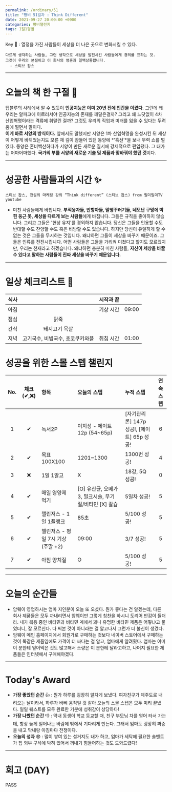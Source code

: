 ```yaml
---
permalink: /ordinary/51
title: "평비 51일차 : Think Different"
date: 2021-09-27 20:00:00 +0900
categories: 평비챌린지
tags: 1일1평범
---  
```

Key 🔑 : 열정을 가진 사람들이 세상을 더 나은 곳으로 변화시킬 수 있다.
```
다르게 생각하는 사람들, 그런 생각으로 세상을 발전시킨 사람들에게 경의를 표하는 것.
그것이 우리의 본질이고 이 회사의 영혼과 일맥상통합니다.
  - 스티브 잡스
```

---
# 오늘의 책 한 구절 📕
딥블루의 사례에서 알 수 있듯이 **인공지능은 이미 20년 전에 인간을 이겼다.** 그런데 왜 우리는 알파고에 이르러서야 인공지능의 존재를 깨달은걸까? 그리고 왜 느닷없이 4차 산업혁명이라는 격류에 휘말린 걸까? 그것도 우리의 직업과 미래를 잃을 수 있다는 두려움에 떨면서 말이다.  
**이게 바로 서양의 방식이다.** 앞에서도 말했지만 서양은 1차 산업혁명을 완성시킨 뒤 세상이 어떻게 바뀌었는지도 모른 채 깊이 잠들어 있던 동양에 *'흑선'*을 보내 무력 쇼를 벌였다. 동양은 혼비백산하다가 서양이 만든 새로운 질서에 강제적으로 편입됐다. 그 대가는 어마어마했다. **국가의 부를 서양의 새로운 기술 및 제품과 맞바꿔야 했던 것**이다.

---
# 성공한 사람들과의 시간 ✨
`스티브 잡스, 전설의 마케팅 강의 “Think different” (스티브 잡스) from 필미필미TV youtube`  
- 미친 사람들에게 바칩니다. **부적응자들, 반항아들, 말썽꾸러기들, 네모난 구멍에 박힌 둥근 못, 세상을 다르게 보는 사람들**에게 바칩니다. 그들은 규칙을 좋아하지 않습니다. 그리고 그들은 '현상 유지'를 경외하지 않습니다. 당신은 그들을 인용할 수도 반대할 수도 찬양할 수도 혹은 비방할 수도 있습니다. 하지만 당신이 유일하게 할 수 없는 것은 그들을 무시하는 것입니다. 왜냐하면 그들이 세상을 바꾸기 때문이죠. 그들은 인류를 전진시킵니다. 어떤 사람들은 그들을 가리켜 미쳤다고 할지도 모르겠지만, 우리는 천재라고 하겠습니다. 왜냐하면 충분히 미친 사람들, **자신이 세상을 바꿀 수 있다고 말하는 사람들이 진짜 세상을 바꾸기 때문입니다.**  

---
# 일상 체크리스트 📃

| 식사 |  | 시작과 끝 |  |
|:----:|:----:|:----:|:----:|
| 아침 |  | 기상 시간 | 09:00 |
| 점심 | 닭죽 |  |  |
| 간식 | 돼지고기 목살 |  |  |
| 저녁 | 고기국수, 비빔국수, 초코쿠키와플 | 취침 시간 | 01:00 |

# 성공을 위한 스몰 스텝 챌린지

| No. | 체크(✔,❌) | 항목 | 오늘의 스텝 | 누적 스텝 | 연속 스텝 |
|:----:|:----:|:----|:----|:----|:----:|
| 1 | ✔ | 독서2P | 이지성 - 에이트 12p (54~65p) | [자기관리론] 147p 성공!, [에이트] 65p 성공! | 6 |
| 2 | ✔ | 목표 100X100 | 1201~1300 | 1300번 성공! | 4 |
| 3 | ❌ | 1일 1알고 | X | 18강, 5Q 성공! | 0 |
| 4 | ✔ | 매일 영양제 먹기 | [O] 유산균, 오메가3, 밀크시슬, 무기질/비타민 [X] 칼슘 | 5일차 성공! | 5 |
| 5 | ✔ | 챌린저스 - 1일 1플랭크 | 85초 | 5/100 성공! | 5 |
| 6 | ✔ | 챌린저스 - 평일 7시 기상(주말 +2) | 09:00 | 3/7 성공! | 5 |
| 7 | ✔ | 아침 양치질 | O | 5/100 성공! | 5 |

---
# 오늘의 순간들
- 암웨이 영업하시는 엄마 지인분이 오늘 또 오셨다. 뭔가 좋다는 건 알겠는데, 다른 회사 제품들은 모두 까내리면서 암웨이만 그렇게 칭찬을 하시니 도리어 반감이 들더라. 내가 복용 중인 비타민과 비타민 계에서 꽤나 유명한 비타민 제품은 어떻냐고 물었더니, 잘 모르신다. 다 써본 것이 아니라는 걸 알고나서 그런가 더 불신이 생겼다.  
- 암웨이 메인 홈페이지에서 회원가로 구매하는 것보다 네이버 스토어에서 구매하는 것이 똑같은 제품임에도 가격이 더 싸다는 걸 알고, 엄마에게 알려줬다. 엄마는 이미 이 분한테 얻어먹은 것도 많고해서 소량은 이 분한테 달라고하고, 나머지 필요한 제품들은 인터넷에서 구매해야겠다.  

---
# Today's Award
- **가장 좋았던 순간** 👍 : 뭔가 하루를 굉장히 알차게 보냈다. 여자친구가 제주도로 내려오는 날이라서, 하루가 바삐 움직일 것 같아 오늘의 스몰 스텝은 모두 미리 끝냈다. 일일 퀘스트를 모두 완료한 기분에 성취감이 상당하다!  
- **가장 나빴던 순간** 👎 : 막내 동생이 학교 등교할 때, 친구 부모님 차를 얻어 타서 가는데, 항상 늦게 일어나는 바람에 밖에서 기다리게 만든다. 그래서 엄마도 굉장히 짜증을 내고 막내랑 아침마다 전쟁이다.  
- **오늘의 성과** 😎 : 많이 쌓여 있는 설거지도 내가 하고, 엄마가 세탁에 필요한 솔벤트가 집 외부 구석에 박혀 있어서 꺼내기 힘들어하는 것도 도와드렸다!  

---
# 회고 (DAY)
PASS